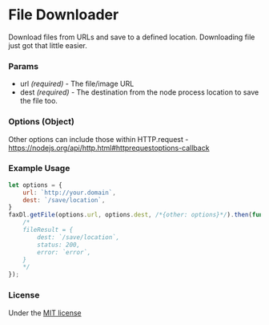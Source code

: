 # File Downloader

Download files from URLs and save to a defined location. Downloading file just got that little easier.


### Params
- url *(required)* - The file/image URL
- dest *(required)* - The destination from the node process location to save the file too.

### Options (Object)
Other options can include those within HTTP.request - https://nodejs.org/api/http.html#httprequestoptions-callback

### Example Usage

```js
let options = {
    url: `http://your.domain`,
    dest: `/save/location`,
}
faxDl.getFile(options.url, options.dest, /*{other: options}*/).then(function(fileResult) {
    /*
    fileResult = {
        dest: `/save/location`,
        status: 200,
        error: `error`,
    }
    */
});
```

### License
Under the [MIT license](https://github.com/FAXES/filedl/blob/main/LICENSE.md)
